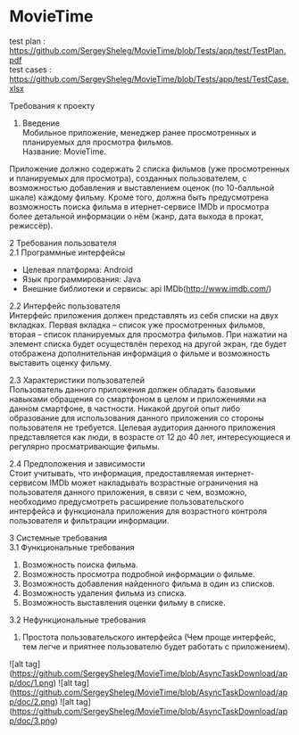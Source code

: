 # MovieTime

test plan : https://github.com/SergeySheleg/MovieTime/blob/Tests/app/test/TestPlan.pdf <br />
test cases : https://github.com/SergeySheleg/MovieTime/blob/Tests/app/test/TestCase.xlsx <br />

Требования к проекту<br />
1. Введение<br />
Мобильное приложение, менеджер ранее просмотренных и планируемых для просмотра фильмов.<br />
Название: MovieTime.<br />

Приложение должно содержать 2 списка фильмов (уже просмотренных и планируемых для просмотра), созданных пользователем, с возможностью добавления и выставлением оценок (по 10-балльной шкале) каждому фильму. Кроме того, должна быть предусмотрена возможность поиска фильма в итернет-сервисе IMDb и просмотра более детальной информации о нём (жанр, дата выхода в прокат, режиссёр).<br />

2 Требования пользователя<br />
2.1 Программные интерфейсы
  - Целевая платформа: Android <br />
  - Язык программирования: Java<br />
  - Внешние библиотеки и сервисы: api IMDb(http://www.imdb.com/)<br />

2.2 Интерфейс пользователя<br />
Интерфейс приложения должен представлять из себя списки на двух вкладках. Первая вкладка – список уже просмотренных фильмов, вторая – список планируемых для просмотра фильмов. При нажатии на элемент списка будет осуществлён переход на другой экран, где будет отображена дополнительная информация о фильме и возможность выставить оценку фильму.<br />

2.3 Характеристики пользователей<br />
Пользователь данного приложения должен обладать базовыми навыками обращения со смартфоном в целом и приложениями на данном смартфоне, в частности. Никакой другой опыт либо образование для использования данного приложения со стороны пользователя не требуется. Целевая аудитория данного приложения представляется как люди, в возрасте от 12 до 40 лет, интересующиеся и регулярно просматривающие фильмы.

2.4 Предположения и зависимости<br />
Стоит учитывать, что информация, предоставляемая интернет-сервисом IMDb может накладывать возрастные ограничения на пользователя данного приложения, в связи с чем, возможно, необходимо предусмотреть расширение пользовательского интерфейса и функционала приложения для возрастного контроля пользователя и фильтрации информации.

3 Системные требования<br />
3.1 Функциональные требования<br />
  1.	Возможность поиска фильма.<br />
  2.	Возможность просмотра подробной информации о фильме.<br />
  3.	Возможность добавления найденного фильма в один из списков.<br />
  4.	Возможность удаления фильма из списка.<br />
  5.	Возможность выставления оценки фильму в списке.<br />

3.2 Нефункциональные требования<br />
1. Простота пользовательского интерфейса (Чем проще интерфейс, тем легче и приятнее пользователю будет работать с приложением).<br />

![alt tag] (https://github.com/SergeySheleg/MovieTime/blob/AsyncTaskDownload/app/doc/1.png)
![alt tag] (https://github.com/SergeySheleg/MovieTime/blob/AsyncTaskDownload/app/doc/2.png)
![alt tag] (https://github.com/SergeySheleg/MovieTime/blob/AsyncTaskDownload/app/doc/3.png)
